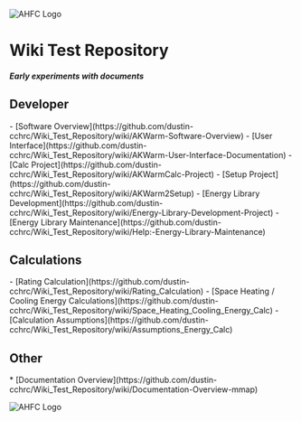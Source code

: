 ![AHFC Logo](https://cloud.githubusercontent.com/assets/8260437/6011254/b86f5df0-ab07-11e4-9ce3-21f255805cc0.png)
<H1> Wiki Test Repository </H1>
<H5> Early experiments with documents </H5>

<H2> Developer</H2>
- [Software Overview](https://github.com/dustin-cchrc/Wiki_Test_Repository/wiki/AKWarm-Software-Overview)
- [User Interface](https://github.com/dustin-cchrc/Wiki_Test_Repository/wiki/AKWarm-User-Interface-Documentation)
- [Calc Project](https://github.com/dustin-cchrc/Wiki_Test_Repository/wiki/AKWarmCalc-Project)
- [Setup Project](https://github.com/dustin-cchrc/Wiki_Test_Repository/wiki/AKWarm2Setup)
- [Energy Library Development](https://github.com/dustin-cchrc/Wiki_Test_Repository/wiki/Energy-Library-Development-Project)
- [Energy Library Maintenance](https://github.com/dustin-cchrc/Wiki_Test_Repository/wiki/Help:-Energy-Library-Maintenance)

<H2> Calculations</H2>
- [Rating Calculation](https://github.com/dustin-cchrc/Wiki_Test_Repository/wiki/Rating_Calculation)
- [Space Heating / Cooling Energy Calculations](https://github.com/dustin-cchrc/Wiki_Test_Repository/wiki/Space_Heating_Cooling_Energy_Calc)
- [Calculation Assumptions](https://github.com/dustin-cchrc/Wiki_Test_Repository/wiki/Assumptions_Energy_Calc)

<H2> Other </H2>
* [Documentation Overview](https://github.com/dustin-cchrc/Wiki_Test_Repository/wiki/Documentation-Overview-mmap)

![AHFC Logo](https://cloud.githubusercontent.com/assets/8260437/6011254/b86f5df0-ab07-11e4-9ce3-21f255805cc0.png)